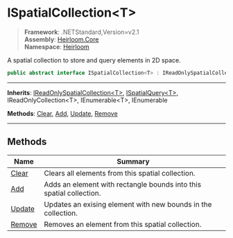 # ISpatialCollection\<T>

> **Framework**: .NETStandard,Version=v2.1  
> **Assembly**: [Heirloom.Core][0]  
> **Namespace**: [Heirloom][0]  

A spatial collection to store and query elements in 2D space.

```cs
public abstract interface ISpatialCollection<T> : IReadOnlySpatialCollection<T>, ISpatialQuery<T>, IReadOnlyCollection<T>, IEnumerable<T>, IEnumerable
```

--------------------------------------------------------------------------------

**Inherits**: [IReadOnlySpatialCollection\<T>][1], [ISpatialQuery\<T>][2], IReadOnlyCollection\<T>, IEnumerable\<T>, IEnumerable

**Methods**: [Clear][3], [Add][4], [Update][5], [Remove][6]

--------------------------------------------------------------------------------

## Methods

| Name        | Summary                                                             |
|-------------|---------------------------------------------------------------------|
| [Clear][3]  | Clears all elements from this spatial collection.                   |
| [Add][4]    | Adds an element with rectangle bounds into this spatial collection. |
| [Update][5] | Updates an exising element with new bounds in the collection.       |
| [Remove][6] | Removes an element from this spatial collection.                    |

[0]: ..\Heirloom.Core.md
[1]: Heirloom.IReadOnlySpatialCollection[T].md
[2]: Heirloom.ISpatialQuery[T].md
[3]: Heirloom.ISpatialCollection[T].Clear.md
[4]: Heirloom.ISpatialCollection[T].Add.md
[5]: Heirloom.ISpatialCollection[T].Update.md
[6]: Heirloom.ISpatialCollection[T].Remove.md
